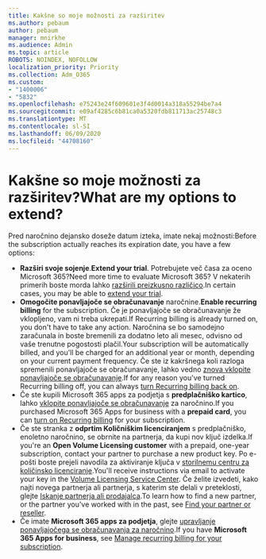 ```yaml
---
title: Kakšne so moje možnosti za razširitev
ms.author: pebaum
author: pebaum
manager: mnirkhe
ms.audience: Admin
ms.topic: article
ROBOTS: NOINDEX, NOFOLLOW
localization_priority: Priority
ms.collection: Adm_O365
ms.custom:
- "1400006"
- "5832"
ms.openlocfilehash: e75243e24f609601e3f4d0014a318a55294be7a4
ms.sourcegitcommit: e09af4285c6b81ca0a5320fdb811713ac25748c3
ms.translationtype: MT
ms.contentlocale: sl-SI
ms.lasthandoff: 06/09/2020
ms.locfileid: "44708160"
---
```

# <a name="what-are-my-options-to-extend"></a><span data-ttu-id="330f0-102">Kakšne so moje možnosti za razširitev?</span><span class="sxs-lookup"><span data-stu-id="330f0-102">What are my options to extend?</span></span>

<span data-ttu-id="330f0-103">Pred naročnino dejansko doseže datum izteka, imate nekaj možnosti:</span><span class="sxs-lookup"><span data-stu-id="330f0-103">Before the subscription actually reaches its expiration date, you have a few options:</span></span>

- <span data-ttu-id="330f0-104">**Razširi svoje sojenje**.</span><span class="sxs-lookup"><span data-stu-id="330f0-104">**Extend your trial**.</span></span>  <span data-ttu-id="330f0-105">Potrebujete več časa za oceno Microsoft 365?</span><span class="sxs-lookup"><span data-stu-id="330f0-105">Need more time to evaluate Microsoft 365?</span></span> <span data-ttu-id="330f0-106">V nekaterih primerih boste morda lahko [razširili preizkusno različico](https://docs.microsoft.com/microsoft-365/commerce/extend-your-trial?view=o365-worldwide).</span><span class="sxs-lookup"><span data-stu-id="330f0-106">In certain cases, you may be able to  [extend your trial](https://docs.microsoft.com/microsoft-365/commerce/extend-your-trial?view=o365-worldwide).</span></span>  
- <span data-ttu-id="330f0-107">**Omogočite ponavljajoče se obračunavanje** naročnine.</span><span class="sxs-lookup"><span data-stu-id="330f0-107">**Enable recurring billing** for the subscription.</span></span> <span data-ttu-id="330f0-108">Če je ponavljajoče se obračunavanje že vklopljeno, vam ni treba ukrepati.</span><span class="sxs-lookup"><span data-stu-id="330f0-108">If Recurring billing is already turned on, you don't have to take any action.</span></span> <span data-ttu-id="330f0-109">Naročnina se bo samodejno zaračunala in boste bremenili za dodatno leto ali mesec, odvisno od vaše trenutne pogostosti plačil.</span><span class="sxs-lookup"><span data-stu-id="330f0-109">Your subscription will be automatically billed, and you'll be charged for an additional year or month, depending on your current payment frequency.</span></span> <span data-ttu-id="330f0-110">Če ste iz kakršnega koli razloga spremenili ponavljajoče se obračunavanje, lahko vedno [znova vklopite ponavljajoče se obračunavanje](https://docs.microsoft.com/microsoft-365/commerce/subscriptions/renew-your-subscription?view=o365-worldwide).</span><span class="sxs-lookup"><span data-stu-id="330f0-110">If for any reason you've turned Recurring billing off, you can always  [turn Recurring billing back on](https://docs.microsoft.com/microsoft-365/commerce/subscriptions/renew-your-subscription?view=o365-worldwide).</span></span>
- <span data-ttu-id="330f0-111">Če ste kupili Microsoft 365 apps za podjetja s **predplačniško kartico**, lahko [vklopite ponavljajoče se obračunavanje](https://docs.microsoft.com/microsoft-365/commerce/subscriptions/renew-your-subscription?view=o365-worldwide) za naročnino.</span><span class="sxs-lookup"><span data-stu-id="330f0-111">If you purchased Microsoft 365 Apps for business with a  **prepaid card**, you can  [turn on Recurring billing](https://docs.microsoft.com/microsoft-365/commerce/subscriptions/renew-your-subscription?view=o365-worldwide)  for your subscription.</span></span>
- <span data-ttu-id="330f0-112">Če ste stranka z **odprtim Količniškim licenciranjem** s predplačniško, enoletno naročnino, se obrnite na partnerja, da kupi nov ključ izdelka.</span><span class="sxs-lookup"><span data-stu-id="330f0-112">If you're an  **Open Volume Licensing customer**  with a prepaid, one-year subscription, contact your partner to purchase a new product key.</span></span> <span data-ttu-id="330f0-113">Po e-pošti boste prejeli navodila za aktiviranje ključa v [storilnemu centru za količinsko licenciranje](https://go.microsoft.com/fwlink/p/?LinkID=282016).</span><span class="sxs-lookup"><span data-stu-id="330f0-113">You'll receive instructions via email to activate your key in the  [Volume Licensing Service Center](https://go.microsoft.com/fwlink/p/?LinkID=282016).</span></span> <span data-ttu-id="330f0-114">Če želite izvedeti, kako najti novega partnerja ali partnerja, s katerim ste delali v preteklosti, glejte [Iskanje partnerja ali prodajalca](https://docs.microsoft.com/microsoft-365/admin/manage/find-your-partner-or-reseller?view=o365-worldwide).</span><span class="sxs-lookup"><span data-stu-id="330f0-114">To learn how to find a new partner, or the partner you've worked with in the past, see  [Find your partner or reseller](https://docs.microsoft.com/microsoft-365/admin/manage/find-your-partner-or-reseller?view=o365-worldwide).</span></span>
- <span data-ttu-id="330f0-115">Če imate **Microsoft 365 apps za podjetja**, glejte [upravljanje ponavljajočega se obračunavanja za naročnino](https://docs.microsoft.com/microsoft-365/commerce/subscriptions/renew-your-subscription?view=o365-worldwide).</span><span class="sxs-lookup"><span data-stu-id="330f0-115">If you have  **Microsoft 365 Apps for business**, see  [Manage recurring billing for your subscription](https://docs.microsoft.com/microsoft-365/commerce/subscriptions/renew-your-subscription?view=o365-worldwide).</span></span>
